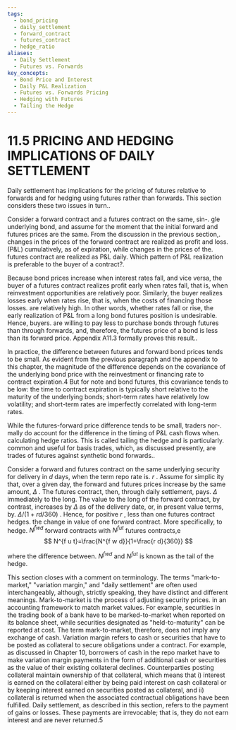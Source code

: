 ```yaml
---
tags:
  - bond_pricing
  - daily_settlement
  - forward_contract
  - futures_contract
  - hedge_ratio
aliases:
  - Daily Settlement
  - Futures vs. Forwards
key_concepts:
  - Bond Price and Interest
  - Daily P&L Realization
  - Futures vs. Forwards Pricing
  - Hedging with Futures
  - Tailing the Hedge
---
```


# 11.5 PRICING AND HEDGING IMPLICATIONS OF DAILY SETTLEMENT  

Daily settlement has implications for the pricing of futures relative to forwards and for hedging using futures rather than forwards. This section considers these two issues in turn..  

Consider a forward contract and a futures contract on the same, sin-. gle underlying bond, and assume for the moment that the initial forward and futures prices are the same. From the discussion in the previous section,. changes in the prices of the forward contract are realized as profit and loss. $(\mathrm{P}\&\mathrm{L})$ cumulatively, as of expiration, while changes in the prices of the. futures contract are realized as P&L daily. Which pattern of P&L realization is preferable to the buyer of a contract?.  

Because bond prices increase when interest rates fall, and vice versa, the buyer of a futures contract realizes profit early when rates fall, that is, when reinvestment opportunities are relatively poor. Similarly, the buyer realizes losses early when rates rise, that is, when the costs of financing those losses. are relatively high. In other words, whether rates fall or rise, the early realization of $\mathrm{P}\&\mathrm{L}$ from a long bond futures position is undesirable. Hence, buyers. are willing to pay less to purchase bonds through futures than through forwards, and, therefore, the futures price of a bond is less than its forward price. Appendix A11.3 formally proves this result..  

In practice, the difference between futures and forward bond prices tends to be small. As evident from the previous paragraph and the appendix to this chapter, the magnitude of the difference depends on the covariance of the underlying bond price with the reinvestment or financing rate to contract expiration.4 But for note and bond futures, this covariance tends to be low: the time to contract expiration is typically short relative to the maturity of the underlying bonds; short-term rates have relatively low volatility; and short-term rates are imperfectly correlated with long-term rates.  

While the futures-forward price difference tends to be small, traders nor-. mally do account for the difference in the timing of P&L cash flows when. calculating hedge ratios. This is called tailing the hedge and is particularly. common and useful for basis trades, which, as discussed presently, are trades of futures against synthetic bond forwards..  

Consider a forward and futures contract on the same underlying security for delivery in $d$ days, when the term repo rate is. $r$ . Assume for simplic ity that, over a given day, the forward and futures prices increase by the same amount, $\Delta$ . The futures contract, then, through daily settlement, pays. $\Delta$ immediately to the long. The value to the long of the forward contract, by contrast, increases by $\Delta$ as of the delivery date, or, in present value terms, by. $\Delta/(1+r d/360)$ . Hence, for positive $r$ , less than one futures contract hedges. the change in value of one forward contract. More specifically, to hedge. $N^{\bar{f}w d}$ forward contracts with $N^{f u t}$ futures contracts,e  
$$
N^{f u t}=\frac{N^{f w d}}{1+\frac{r d}{360}}
$$  

where the difference between. $N^{f w d}$ and $N^{f u t}$ is known as the tail of the hedge.  

This section closes with a comment on terminology. The terms "mark-to-market," "variation margin," and "daily settlement" are often used interchangeably, although, strictly speaking, they have distinct and different meanings. Mark-to-market is the process of adjusting security prices. in an accounting framework to match market values. For example, securities in the trading book of a bank have to be marked-to-market when reported on its balance sheet, while securities designated as "held-to-maturity" can be reported at cost. The term mark-to-market, therefore, does not imply any exchange of cash. Variation margin refers to cash or securities that have to be posted as collateral to secure obligations under a contract. For example, as discussed in Chapter 10, borrowers of cash in the repo market have to make variation margin payments in the form of additional cash or securities as the value of their existing collateral declines. Counterparties posting collateral maintain ownership of that collateral, which means that i) interest is earned on the collateral either by being paid interest on cash collateral or by keeping interest earned on securities posted as collateral, and ii) collateral is returned when the associated contractual obligations have been fulfilled. Daily settlement, as described in this section, refers to the payment of gains or losses. These payments are irrevocable; that is, they do not earn interest and are never returned.5
